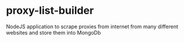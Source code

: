 # proxy-list-builder
NodeJS application to scrape proxies from internet from many different websites and store them into MongoDb
